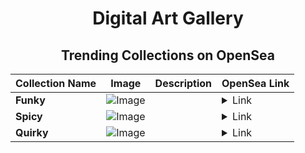 <div align="center">

# Digital Art Gallery

## Trending Collections on OpenSea

| Collection Name                       | Image                                                                                     | Description                       | OpenSea Link                                                                                          |
|---------------------------------------|-------------------------------------------------------------------------------------------|-----------------------------------|--------------------------------------------------------------------------------------------------------|
| **Funky** | ![Image](https://i.seadn.io/s/raw/files/8dcabf8039a3492f1c115cc5bbe18231.jpg?w=500&auto=format?w=200&auto=format) |  | <details><summary>Link</summary>[Funky](https://opensea.io/collection/funky-576)</details> |
| **Spicy** | ![Image](https://i.seadn.io/s/raw/files/76680398e0bc84d8edb95251ae1626ef.jpg?w=500&auto=format?w=200&auto=format) |  | <details><summary>Link</summary>[Spicy](https://opensea.io/collection/spicy-554)</details> |
| **Quirky** | ![Image](https://i.seadn.io/s/raw/files/1b70bf276f22f526020ca4c580a61227.jpg?w=500&auto=format?w=200&auto=format) |  | <details><summary>Link</summary>[Quirky](https://opensea.io/collection/quirky-509)</details> |

</div>